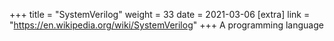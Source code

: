 +++
title = "SystemVerilog"
weight = 33
date = 2021-03-06
[extra]
link = "https://en.wikipedia.org/wiki/SystemVerilog"
+++
A programming language

